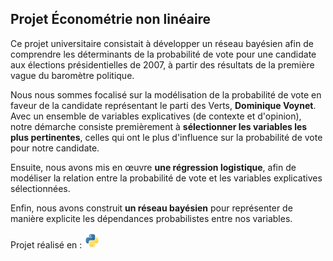 ## Projet Économétrie non linéaire 

Ce projet universitaire consistait à développer un réseau bayésien afin de comprendre les déterminants de la probabilité de vote pour une candidate aux élections présidentielles de 2007, à partir des résultats de la première vague du baromètre politique. 

Nous nous sommes focalisé sur la modélisation de la probabilité de vote en faveur de la candidate représentant le parti des Verts, **Dominique Voynet**.
Avec un ensemble de variables explicatives (de contexte et d'opinion), notre démarche consiste premièrement à **sélectionner les variables les plus pertinentes**, celles qui ont le plus d'influence sur la probabilité de vote pour notre candidate.

Ensuite, nous avons mis en œuvre **une régression logistique**, afin de modéliser la relation entre la probabilité de vote et les variables explicatives sélectionnées.

Enfin, nous avons construit **un réseau bayésien** pour représenter de manière explicite les dépendances probabilistes entre nos variables.

Projet réalisé en : <a href="https://www.python.org"  rel="noreferrer"> <img src="https://raw.githubusercontent.com/devicons/devicon/master/icons/python/python-original.svg" alt="python" width="25" height="25"/> </a> </p>
